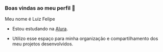 ### Boas vindas ao meu perfil 💙

Meu nome é Luiz Felipe

  - Estou estudando na [Alura](https://alura.com.br).

  - Utilizo esse espaço para minha organização e compartilhamento dos meu projetos desenvolvidos.

